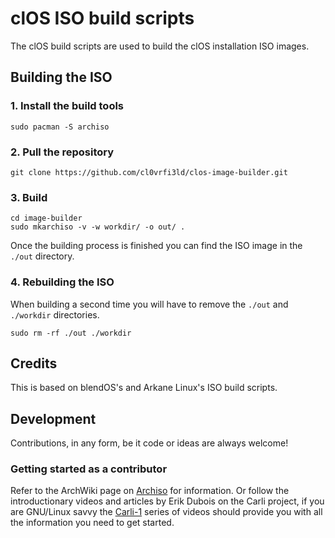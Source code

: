 # clOS ISO build scripts
The clOS build scripts are used to build the clOS installation ISO images.

## Building the ISO
### 1. Install the build tools
```
sudo pacman -S archiso
```
### 2. Pull the repository
```
git clone https://github.com/cl0vrfi3ld/clos-image-builder.git
```
### 3. Build
```
cd image-builder
sudo mkarchiso -v -w workdir/ -o out/ .
```
Once the building process is finished you can find the ISO image in the `./out` directory.
### 4. Rebuilding the ISO
When building a second time you will have to remove the `./out` and `./workdir` directories.
```
sudo rm -rf ./out ./workdir
```

## Credits
This is based on blendOS's and Arkane Linux's ISO build scripts.

## Development
Contributions, in any form, be it code or ideas are always welcome!
### Getting started as a contributor
Refer to the ArchWiki page on [Archiso](https://wiki.archlinux.org/title/Archiso) for information. Or follow the introductionary videos and articles by Erik Dubois on the Carli project, if you are GNU/Linux savvy the [Carli-1](https://www.arcolinuxiso.com/carli-1/) series of videos should provide you with all the information you need to get started.
